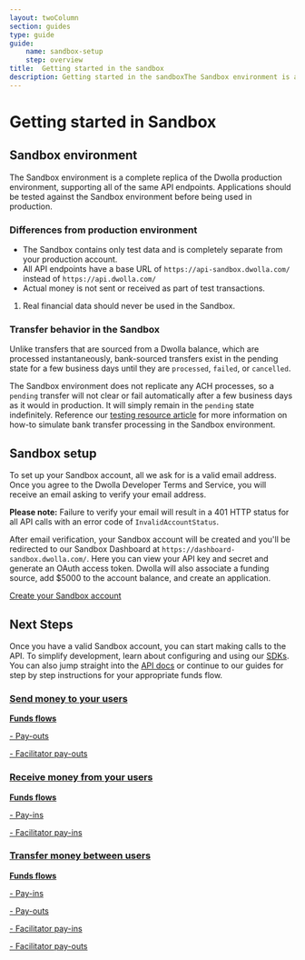 ```yaml
---
layout: twoColumn
section: guides
type: guide
guide:
    name: sandbox-setup
    step: overview
title:  Getting started in the sandbox
description: Getting started in the sandboxThe Sandbox environment is a complete replica of the Dwolla production environment, supporting all of the same API endpoints.
---
```


# Getting started in Sandbox

## Sandbox environment

The Sandbox environment is a complete replica of the Dwolla production environment, supporting all of the same API endpoints. Applications should be tested against the Sandbox environment before being used in production.

### Differences from production environment

- The Sandbox contains only test data and is completely separate from your production account.
- All API endpoints have a base URL of `https://api-sandbox.dwolla.com/` instead of `https://api.dwolla.com/`
- Actual money is not sent or received as part of test transactions.

<ol class = "alerts">
    <li class="alert icon-alert-info">
        Real financial data should never be used in the Sandbox.
    </li>
</ol>

### Transfer behavior in the Sandbox

Unlike transfers that are sourced from a Dwolla balance, which are processed instantaneously, bank-sourced transfers exist in the pending state for a few business days until they are `processed`, `failed`, or `cancelled`.

The Sandbox environment does not replicate any ACH processes, so a `pending` transfer will not clear or fail automatically after a few business days as it would in production. It will simply remain in the `pending` state indefinitely. Reference our [testing resource article](/resources/testing.html) for more information on how-to simulate bank transfer processing in the Sandbox environment.

## Sandbox setup

To set up your Sandbox account, all we ask for is a valid email address. Once you agree to the Dwolla Developer Terms and Service, you will receive an email asking to verify your email address.

**Please note:** Failure to verify your email will result in a 401 HTTP status for all API calls with an error code of `InvalidAccountStatus`.

After email verification, your Sandbox account will be created and you'll be redirected to our Sandbox Dashboard at `https://dashboard-sandbox.dwolla.com/`. Here you can view your API key and secret and generate an OAuth access token. Dwolla will also associate a funding source, add $5000 to the account balance, and create an application.

<a href="https://accounts-sandbox.dwolla.com/sign-up" target="_blank" class="btn secondary large">Create your Sandbox account</a>

## Next Steps

Once you have a valid Sandbox account, you can start making calls to the API. To simplify development, learn about configuring and using our [SDKs](/pages/sdks.html). You can also jump straight into the [API docs](https://docs.dwolla.com/) or continue to our guides for step by step instructions for your appropriate funds flow.

<nav class="grid-nav">
    <a href="/guides/send-money" class="icon-guides-send-small grid-nav__item">
        <h3>Send money to your users</h3>
        <p><strong>Funds flows</strong></p>
        <p>-  Pay-outs</p>
        <p>-  Facilitator pay-outs</p>
    </a>
    <a href="/guides/receive-money" class="icon-guides-receive-small grid-nav__item">
        <h3>Receive money from your users</h3>
        <p><strong>Funds flows</strong></p>
        <p>-  Pay-ins</p>
        <p>-  Facilitator pay-ins</p>
    </a>
    <a href="/guides/transfer-money-between-users" class="icon-guides-transfer-small grid-nav__item">
        <h3>Transfer money between users</h3>
        <p><strong>Funds flows</strong></p>
        <p>-  Pay-ins</p>
        <p>-  Pay-outs</p>
        <p>-  Facilitator pay-ins</p>
        <p>-  Facilitator pay-outs</p>
    </a>
</nav>
